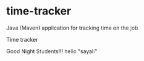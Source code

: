 # time-tracker
Java (Maven) application for tracking time on the job

Time tracker

Good Night Students!!!
hello "sayali"
